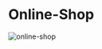 # Online-Shop
![online-shop](https://github.com/Hadis-jamali/Online-Shop/assets/132214893/4e4b0707-657e-4f49-9a70-5d0cc4f495ec)
